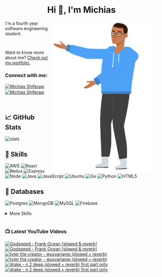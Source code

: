 
<h1 align="center">Hi 👋, I'm Michias</h1>

<div>
<img src="./download.png" align="right" data-canonical-src="https://gyazo.com/eb5c5741b6a9a16c692170a41a49c858.png" height="500" />

</div>

<p float="left">

<div>


I'm a fourth year software engineering student.

<br>


Want to know more about me? [Check out my portfolio.](https://michias.vercel.app/)


<h3 align="left">Connect with me:</h3>
<p align="left">
<a href="https://www.linkedin.com/in/michiasshiferaw" target="blank"><img align="center" src="https://cdn.svgporn.com/logos/linkedin-icon.svg" alt="Michias Shiferaw" height="30" width="40" /></a>
<a href="https://www.youtube.com/@kuubamusic" target="blank"><img align="center" src="https://cdn.svgporn.com/logos/youtube-icon.svg" alt="Michias Shiferaw" height="30" width="40" /></a>
</p>

<br>


## &#x1f4c8; GitHub Stats
<img alt="stats" src="https://github-readme-stats.vercel.app/api/top-langs/?username=MichiasShiferaw&layout=compact"/>

<br>

## 💼 Skills
<img alt="AWS" src="https://img.shields.io/badge/AWS-%23FF9900.svg?style=for-the-badge&logo=amazon-aws&logoColor=white"/>
<img alt="React" src="https://img.shields.io/badge/react-%2320232a.svg?style=for-the-badge&logo=react&logoColor=%2361DAFB"/>
<img alt="Redux" src="https://img.shields.io/badge/redux-%23593d88.svg?style=for-the-badge&logo=redux&logoColor=white"/>
<img alt="Express" src="https://img.shields.io/badge/express.js-%23404d59.svg?style=for-the-badge&logo=express&logoColor=%2361DAFB"/>
<img alt="Node" src="https://img.shields.io/badge/node.js-6DA55F?style=for-the-badge&logo=node.js&logoColor=white"/>
<img alt="Java" src="https://img.shields.io/badge/java-%23ED8B00.svg?style=for-the-badge&logo=openjdk&logoColor=white"/>
<img alt="JavaScript" src="https://img.shields.io/badge/javascript-%23323330.svg?style=for-the-badge&logo=javascript&logoColor=%23F7DF1E"/>
<img alt="Ubuntu" src="https://img.shields.io/badge/Ubuntu-E95420?style=for-the-badge&logo=ubuntu&logoColor=white"/>
<img alt="Go" src="https://img.shields.io/badge/go-%2300ADD8.svg?style=for-the-badge&logo=go&logoColor=white"/>
<img alt="Python" src="https://img.shields.io/badge/python-3670A0?style=for-the-badge&logo=python&logoColor=ffdd54"/>
<img alt="HTML5" src="https://img.shields.io/badge/html5-%23E34F26.svg?style=for-the-badge&logo=html5&logoColor=white"/>

<br>

## 💾 Databases
<img alt="Postgres" src="https://img.shields.io/badge/postgres-%23316192.svg?style=for-the-badge&logo=postgresql&logoColor=white"/>
<img alt="MongoDB" src="https://img.shields.io/badge/MongoDB-%234ea94b.svg?style=for-the-badge&logo=mongodb&logoColor=white"/>
<img alt="MySQL" src="https://img.shields.io/badge/mysql-%2300f.svg?style=for-the-badge&logo=mysql&logoColor=white"/>
<img alt="Firebase" src="https://img.shields.io/badge/firebase-%23039BE5.svg?style=for-the-badge&logo=firebase"/>

<br>


<br>

<details>
<summary>More Skills</summary>
<br>

<img alt="CSS" src="https://img.shields.io/badge/css3-%231572B6.svg?style=for-the-badge&logo=css3&logoColor=white"/>
<img alt="SASS" src="https://img.shields.io/badge/SASS-hotpink.svg?style=for-the-badge&logo=SASS&logoColor=white"/>
<img alt="Bootstrap" src="https://img.shields.io/badge/bootstrap-%23563D7C.svg?style=for-the-badge&logo=bootstrap&logoColor=white"/>
<img alt="MUI" src="https://img.shields.io/badge/MUI-%230081CB.svg?style=for-the-badge&logo=mui&logoColor=white"/>


<br>

<img alt="SonarQube" src="https://img.shields.io/badge/SonarQube-black?style=for-the-badge&logo=sonarqube&logoColor=4E9BCD"/>
<img alt="SonarLint" src="https://img.shields.io/badge/SonarLint-CB2029?style=for-the-badge&logo=SONARLINT&logoColor=white"/>
<img alt="Selenium" src="https://img.shields.io/badge/-selenium-%43B02A?style=for-the-badge&logo=selenium&logoColor=white"/>

<br>

<img alt="Netlify" src="https://img.shields.io/badge/netlify-%23000000.svg?style=for-the-badge&logo=netlify&logoColor=#00C7B7"/>
<img alt="Jenkins" src="https://img.shields.io/badge/jenkins-%232C5263.svg?style=for-the-badge&logo=jenkins&logoColor=white"/>
<img alt="Github" src="https://img.shields.io/badge/github-%23121011.svg?style=for-the-badge&logo=github&logoColor=white"/>
<img alt="GitLab" src="https://img.shields.io/badge/gitlab-%23181717.svg?style=for-the-badge&logo=gitlab&logoColor=white"/>
<img alt="Git" src="https://img.shields.io/badge/git-%23F05033.svg?style=for-the-badge&logo=git&logoColor=white"/>
<img alt="Nodemon" src="https://img.shields.io/badge/NODEMON-%23323330.svg?style=for-the-badge&logo=nodemon&logoColor=%BBDEAD"/>
<img alt="Canva" src="https://img.shields.io/badge/Canva-%2300C4CC.svg?style=for-the-badge&logo=Canva&logoColor=white"/>
<img alt="Gatsby" src="https://img.shields.io/badge/Gatsby-%23663399.svg?style=for-the-badge&logo=gatsby&logoColor=white"/>
<img alt="Next" src="https://img.shields.io/badge/Next-black?style=for-the-badge&logo=next.js&logoColor=white"/>

</details>

<br>

</div>

</p>



### 📺 Latest YouTube Videos
<!-- BEGIN YOUTUBE-CARDS -->
[![Godspeed - Frank Ocean [slowed & reverb]](https://ytcards.demolab.com/?id=w18YUbMAm3U&title=Godspeed+-+Frank+Ocean+%5Bslowed+%26+reverb%5D&lang=en&timestamp=1685485810&background_color=%230d1117&title_color=%23ffffff&stats_color=%23dedede&width=250&duration=208 "Godspeed - Frank Ocean [slowed & reverb]")](https://www.youtube.com/watch?v=w18YUbMAm3U#gh-dark-mode-only)[![Godspeed - Frank Ocean [slowed & reverb]](https://ytcards.demolab.com/?id=w18YUbMAm3U&title=Godspeed+-+Frank+Ocean+%5Bslowed+%26+reverb%5D&lang=en&timestamp=1685485810&background_color=%23ffffff&title_color=%2324292f&stats_color=%2357606a&width=250&duration=208 "Godspeed - Frank Ocean [slowed & reverb]")](https://www.youtube.com/watch?v=w18YUbMAm3U#gh-light-mode-only)
[![tyler the creator - wusyaname  (slowed + reverb)](https://ytcards.demolab.com/?id=ihQjvdDHvZc&title=tyler+the+creator+-+wusyaname++%28slowed+%2B+reverb%29&lang=en&timestamp=1685139301&background_color=%230d1117&title_color=%23ffffff&stats_color=%23dedede&width=250&duration=153 "tyler the creator - wusyaname  (slowed + reverb)")](https://www.youtube.com/watch?v=ihQjvdDHvZc#gh-dark-mode-only)[![tyler the creator - wusyaname  (slowed + reverb)](https://ytcards.demolab.com/?id=ihQjvdDHvZc&title=tyler+the+creator+-+wusyaname++%28slowed+%2B+reverb%29&lang=en&timestamp=1685139301&background_color=%23ffffff&title_color=%2324292f&stats_color=%2357606a&width=250&duration=153 "tyler the creator - wusyaname  (slowed + reverb)")](https://www.youtube.com/watch?v=ihQjvdDHvZc#gh-light-mode-only)
[![drake - n 2 deep (slowed + reverb) first part only](https://ytcards.demolab.com/?id=8DyaHYcWNUM&title=drake+-+n+2+deep+%28slowed+%2B+reverb%29+first+part+only&lang=en&timestamp=1684970100&background_color=%230d1117&title_color=%23ffffff&stats_color=%23dedede&width=250&duration=176 "drake - n 2 deep (slowed + reverb) first part only")](https://www.youtube.com/watch?v=8DyaHYcWNUM#gh-dark-mode-only)[![drake - n 2 deep (slowed + reverb) first part only](https://ytcards.demolab.com/?id=8DyaHYcWNUM&title=drake+-+n+2+deep+%28slowed+%2B+reverb%29+first+part+only&lang=en&timestamp=1684970100&background_color=%23ffffff&title_color=%2324292f&stats_color=%2357606a&width=250&duration=176 "drake - n 2 deep (slowed + reverb) first part only")](https://www.youtube.com/watch?v=8DyaHYcWNUM#gh-light-mode-only)
<!-- END YOUTUBE-CARDS -->


